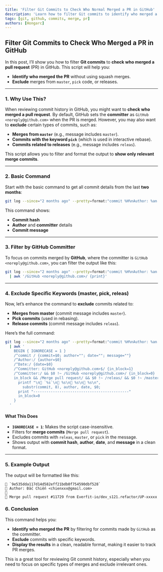 ```yaml
---
title: 'Filter Git Commits to Check Who Normal Merged a PR in GitHub'
description: 'Learn how to filter Git commits to identify who merged a PR and exclude irrelevant commits using a simple bash script.'
tags: [git, github, commits, merge, pr]
authors: [Hongarc]
---
```


## Filter Git Commits to Check Who Merged a PR in GitHub

In this post, I’ll show you how to filter **Git commits** to **check who merged a pull request** (PR) in GitHub. This script will help you:

- **Identify who merged the PR** without using squash merges.
- **Exclude** merges from `master`, `pick` code, or releases.

---

<!-- truncate -->

### 1. **Why Use This?**

When reviewing commit history in GitHub, you might want to **check who merged a pull request**. By default, GitHub sets the **committer** as `GitHub <noreply@github.com>` when the PR is merged. However, you may also want to **exclude** certain types of commits, such as:

- **Merges from `master`** (e.g., message includes `master`).
- **Commits with the keyword `pick`** (which is used in interactive rebase).
- **Commits related to releases** (e.g., message includes `releas`).

This script allows you to filter and format the output to **show only relevant merge commits**.

---

### 2. **Basic Command**

Start with the basic command to get all commit details from the last **two months**:

```bash
git log --since="2 months ago" --pretty=format:"commit %H%nAuthor: %an <%ae>%nCommitter: %cn <%ce>%n%s%n"
```

This command shows:

- **Commit hash**
- **Author** and **committer** details
- **Commit message**

---

### 3. **Filter by GitHub Committer**

To focus on commits merged by **GitHub**, where the committer is `GitHub <noreply@github.com>`, you can filter the output like this:

```bash
git log --since="2 months ago" --pretty=format:"commit %H%nAuthor: %an <%ae>%nCommitter: %cn <%ce>%n%s%n" \
  | awk '/GitHub <noreply@github.com>/ {print}'
```

---

### 4. **Exclude Specific Keywords (master, pick, releas)**

Now, let’s enhance the command to **exclude** commits related to:

- **Merges from master** (commit message includes `master`).
- **Pick commits** (used in rebasing).
- **Release commits** (commit message includes `releas`).

Here’s the full command:

```bash
git log --since="2 months ago" --pretty=format:"commit %H%nAuthor: %an <%ae>%nCommitter: %cn <%ce>%nDate: %ad%n%s%n" \
  | awk '
    BEGIN { IGNORECASE = 1 }
    /^commit / {commit=$0; author=""; date=""; message=""}
    /^Author:/ {author=$0}
    /^Date:/ {date=$0}
    /^Committer: GitHub <noreply@github.com>$/ {in_block=1}
    /^Committer:/ && $0 !~ /GitHub <noreply@github.com>/ {in_block=0}
    in_block && /Merge pull request/ && $0 !~ /releas/ && $0 !~ /master/ && $0 !~ /pick/ {
      printf "\n🔹 `%s`\n👤 %s\n📅 %s\n📝 %s\n",
        substr(commit, 8), author, date, $0;
      print "--------------------------------------------"
      in_block=0
    }
  '
```

#### What This Does

- **`IGNORECASE = 1`**: Makes the script case-insensitive.
- Filters for **merge commits** (`Merge pull request`).
- Excludes commits with `releas`, `master`, or `pick` in the message.
- Shows output with **commit hash**, **author**, **date**, and **message** in a clean format.

---

### 5. **Example Output**

The output will be formatted like this:

```
🔹 `9e535dda117d14d582eff21bdb0f754590dbf528`
👤 Author: Đắc Chiến <chienxxx@gmail.com>
📅
📝 Merge pull request #11729 from Everfit-io/dev_s121.refactor/UP-xxxxx
```

### 6. **Conclusion**

This command helps you:

- **Identify who merged the PR** by filtering for commits made by `GitHub` as the committer.
- **Exclude** commits with specific keywords.
- **Display the results** in a clean, readable format, making it easier to track PR merges.

This is a great tool for reviewing Git commit history, especially when you need to focus on specific types of merges and exclude irrelevant ones.
